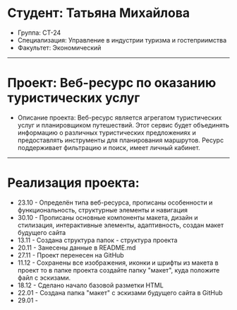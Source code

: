 # Студент: Татьяна Михайлова
- Группа: СТ-24
- Специализация: Управление в индустрии туризма и гостеприимства
- Факультет: Экономический
---
# Проект: Веб-ресурс по оказанию туристических услуг
- Описание проекта: Веб-ресурс является агрегатом туристических услуг и планировщиком путешествий. Этот сервис будет объединять информацию о различных туристических предложениях и предоставлять инструменты для планирования маршрутов. Ресурс поддерживает фильтрацию и поиск, имеет личный кабинет.
---
# Реализация проекта: 
- 23.10 - Определён типа веб-ресурса, прописаны особенности и функциональность, структурные элементы и навигация 
- 30.10 - Прописаны основные компоненты макета, дизайн и стилизация, интерактивные элементы, адаптивность, cоздан макет будущего сайта 
- 13.11 - Создана структура папок - структура проекта
- 20.11 - Занесены данные в README.md
- 27.11 - Проект перенесен на GitHub
- 11.12 - Сохранены все изображения, иконки и шрифты из макета в проект
то в папке проекта создайте папку "макет", куда положите файл с эскизами.
- 18.12 - Сделано начало базовой разметки HTML
- 22.01 - Создана папка "макет" с эскизами будущего сайта в GitHub
- 29.01 - 
